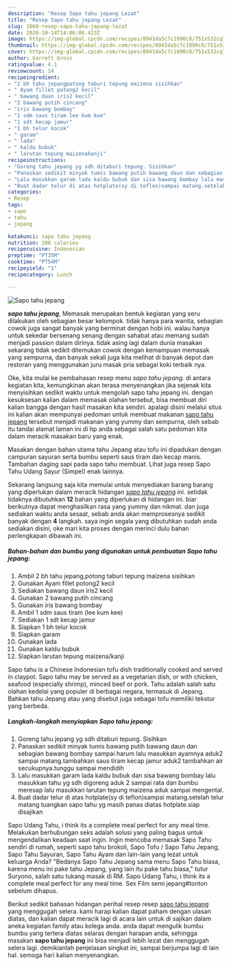 ```yaml
---
description: "Resep Sapo tahu jepang Lezat"
title: "Resep Sapo tahu jepang Lezat"
slug: 1660-resep-sapo-tahu-jepang-lezat
date: 2020-10-14T14:06:06.423Z
image: https://img-global.cpcdn.com/recipes/8941da5c7c1090c8/751x532cq70/sapo-tahu-jepang-foto-resep-utama.jpg
thumbnail: https://img-global.cpcdn.com/recipes/8941da5c7c1090c8/751x532cq70/sapo-tahu-jepang-foto-resep-utama.jpg
cover: https://img-global.cpcdn.com/recipes/8941da5c7c1090c8/751x532cq70/sapo-tahu-jepang-foto-resep-utama.jpg
author: Garrett Gross
ratingvalue: 4.1
reviewcount: 14
recipeingredient:
- "2 bh tahu jepangpotong taburi tepung maizena sisihkan"
- " Ayam fillet potong2 kecil"
- " bawang daun iris2 kecil"
- "2 bawang putih cincang"
- "iris bawang bombay"
- "1 sdm saus tiram lee kum kee"
- "1 sdt kecap jamur"
- "1 bh telur kocok"
- " garam"
- " lada"
- " kaldu bubuk"
- " larutan tepung maizenakanji"
recipeinstructions:
- "Goreng tahu jepang yg sdh ditaburi tepung. Sisihkan"
- "Panaskan sedikit minyak tumis bawang putih bawang daun dan sebagian bawang bombay sampai harum lalu masukkan ayamnya aduk2 sampai matang.tambahkan saus tiram kecap jamur aduk2 tambahkan air secukupnya.tunggu sampai mendidih"
- "Lalu masukkan garam lada kaldu bubuk dan sisa bawang bombay lalu masukkan tahu yg sdh digoreng aduk 2 sampai rata dan bumbu meresap lalu masukkan larutan tepung maizena aduk sampai mengental."
- "Buat dadar telur di atas hotplate(sy di teflon)sampai matang.setelah telur matang tuangkan sapo tahu yg masih panas diatas hotplate.siap disajikan"
categories:
- Resep
tags:
- sapo
- tahu
- jepang

katakunci: sapo tahu jepang 
nutrition: 208 calories
recipecuisine: Indonesian
preptime: "PT35M"
cooktime: "PT54M"
recipeyield: "1"
recipecategory: Lunch

---
```



![Sapo tahu jepang](https://img-global.cpcdn.com/recipes/8941da5c7c1090c8/751x532cq70/sapo-tahu-jepang-foto-resep-utama.jpg)

<b><i>sapo tahu jepang</i></b>, Memasak merupakan bentuk kegiatan yang seru dilakukan oleh sebagian besar kelompok. tidak hanya para wanita, sebagian cowok juga sangat banyak yang berminat dengan hobi ini. walau hanya untuk sekedar bersenang senang dengan sahabat atau memang sudah menjadi passion dalam dirinya. tidak asing lagi dalam dunia masakan sekarang tidak sedikit ditemukan cowok dengan kemampuan memasak yang sempurna, dan banyak sekali juga kita melihat di banyak depot dan restoran yang menggunakan juru masak pria sebagai koki terbaik nya.

Oke, kita mulai ke pembahasan resep menu <i>sapo tahu jepang</i>. di antara kegiatan kita, kemungkinan akan terasa menyenangkan jika sejenak kita menyisihkan sedikit waktu untuk mengolah sapo tahu jepang ini. dengan kesuksesan kalian dalam memasak olahan tersebut, bisa membuat diri kalian bangga dengan hasil masakan kita sendiri. apalagi disini melalui situs ini kalian akan mempunyai pedoman untuk membuat makanan <u>sapo tahu jepang</u> tersebut menjadi makanan yang yummy dan sempurna, oleh sebab itu tandai alamat laman ini di hp anda sebagai salah satu pedoman kita dalam meracik masakan baru yang enak.

Masakan dengan bahan utama tahu Jepang atau tofu ini dipadukan dengan campuran sayuran serta bumbu seperti saus tiram dan kecap manis. Tambahan daging sapi pada sapo tahu membuat. Lihat juga resep Sapo Tahu Udang Sayur (Simpel) enak lainnya.


Sekarang langsung saja kita memulai untuk menyediakan barang barang yang diperlukan dalam meracik hidangan <u><i>sapo tahu jepang</i></u> ini. setidak tidaknya dibutuhkan <b>12</b> bahan yang diperlukan di hidangan ini. biar berikutnya dapat menghasilkan rasa yang yummy dan nikmat. dan juga sediakan waktu anda sesaat, sebab anda akan memprosesnya sedikit banyak dengan <b>4</b> langkah. saya ingin segala yang dibutuhkan sudah anda sediakan disini, oke mari kita proses dengan merinci dulu bahan perlengkapan dibawah ini.

<!--inarticleads1-->

##### Bahan-bahan dan bumbu yang digunakan untuk pembuatan Sapo tahu jepang:

1. Ambil 2 bh tahu jepang,potong taburi tepung maizena sisihkan
1. Gunakan  Ayam fillet potong2 kecil
1. Sediakan  bawang daun iris2 kecil
1. Gunakan 2 bawang putih cincang
1. Gunakan iris bawang bombay
1. Ambil 1 sdm saus tiram (lee kum kee)
1. Sediakan 1 sdt kecap jamur
1. Siapkan 1 bh telur kocok
1. Siapkan  garam
1. Gunakan  lada
1. Gunakan  kaldu bubuk
1. Siapkan  larutan tepung maizena/kanji


Sapo tahu is a Chinese Indonesian tofu dish traditionally cooked and served in claypot. Sapo tahu may be served as a vegetarian dish, or with chicken, seafood (especially shrimp), minced beef or pork. Tahu adalah salah satu olahan kedelai yang populer di berbagai negara, termasuk di Jepang. Bahkan tahu Jepang atau yang disebut juga sebagai tofu memiliki tekstur yang berbeda. 

<!--inarticleads2-->

##### Langkah-langkah menyiapkan Sapo tahu jepang:

1. Goreng tahu jepang yg sdh ditaburi tepung. Sisihkan
1. Panaskan sedikit minyak tumis bawang putih bawang daun dan sebagian bawang bombay sampai harum lalu masukkan ayamnya aduk2 sampai matang.tambahkan saus tiram kecap jamur aduk2 tambahkan air secukupnya.tunggu sampai mendidih
1. Lalu masukkan garam lada kaldu bubuk dan sisa bawang bombay lalu masukkan tahu yg sdh digoreng aduk 2 sampai rata dan bumbu meresap lalu masukkan larutan tepung maizena aduk sampai mengental.
1. Buat dadar telur di atas hotplate(sy di teflon)sampai matang.setelah telur matang tuangkan sapo tahu yg masih panas diatas hotplate.siap disajikan


Sapo Udang Tahu, i think its a complete meal perfect for any meal time. Melakukan berhubungan seks adalah solusi yang paling bagus untuk mengendalikan keadaan saat ingin. Ingin mencoba memasak Sapo Tahu sendiri di rumah, seperti sapo tahu brokoli, Sapo Tofu / Sapo Tahu Jepang, Sapo Tahu Sayuran, Sapo Tahu Ayam dan lain-lain yang lezat untuk keluarga Anda? &#34;Bedanya Sapo Tahu Jepang sama menu Sapo Tahu biasa, karena menu ini pake tahu Jepang, yang lain itu pake tahu biasa,&#34; tutur Suryono, salah satu tukang masak di RM. Sapo Udang Tahu, i think its a complete meal perfect for any meal time. Sex Film semi jepang#tonton sebelum dihapus. 

Berikut sedikit bahasan hidangan perihal resep resep <u>sapo tahu jepang</u> yang menggugah selera. kami harap kalian dapat paham dengan ulasan diatas, dan kalian dapat meracik lagi di acara lain untuk di sajikan dalam aneka kegiatan family atau kolega anda. anda dapat mengulik bumbu bumbu yang tertera diatas selaras dengan harapan anda, sehingga masakan <b>sapo tahu jepang</b> ini bisa menjadi lebih lezat dan menggugah selera lagi. demikianlah penjelasan singkat ini, sampai berjumpa lagi di lain hal. semoga hari kalian menyenangkan.
